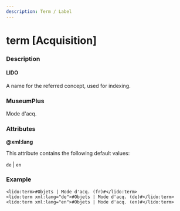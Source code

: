 ```yaml
---
description: Term / Label
---
```


# term \[Acquisition\]

### Description

#### LIDO

A name for the referred concept, used for indexing.

### MuseumPlus

Mode d'acq.

### Attributes

**@xml:lang**

This attribute contains the following default values:

`de` \| `en`

### Example

```markup
<lido:term>#Objets | Mode d'acq. (fr)#</lido:term>
<lido:term xml:lang="de">#Objets | Mode d'acq. (de)#</lido:term>
<lido:term xml:lang="en">#Objets | Mode d'acq. (en)#</lido:term>
```



